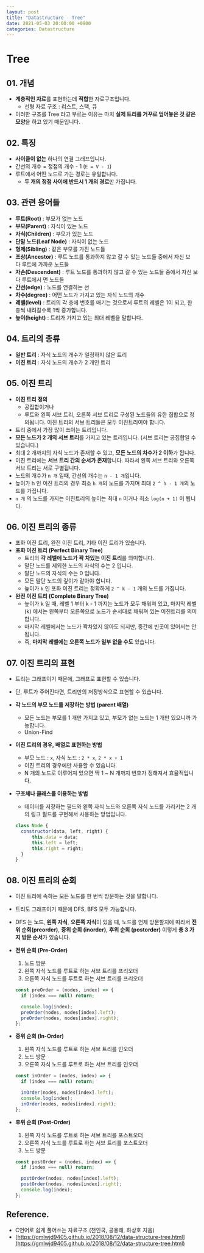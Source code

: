 ```yaml
---
layout: post
title: "Datastructure - Tree"
date: 2021-05-03 20:00:00 +0900
categories: Datastructure
---
```


# Tree

## 01. 개념

- **계층적인 자료**를 표현하는데 **적합**한 자료구조입니다.
  - 선형 자료 구조 : 리스트, 스택, 큐
- 이러한 구조를 Tree 라고 부르는 이유는 마치 **실제 트리를 거꾸로 엎어놓은 것 같은 모양**을 하고 있기 때문입니다.

## 02. 특징

- **사이클이 없는** 하나의 연결 그래프입니다.
- 간선의 개수 = 정점의 개수 - 1 (`E = V - 1`)
- 루트에서 어떤 노드로 가는 경로는 유일합니다.
  - **두 개의 정점 사이에 반드시 1 개의 경로**만 가집니다.

## 03. 관련 용어들

- **루트(Root)** : 부모가 없는 노드
- **부모(Parent)** : 자식이 있는 노드
- **자식(Children)** : 부모가 있는 노드
- **단말 노드(Leaf Node)** : 자식이 없는 노드
- **형제(Sibling)** : 같은 부모를 가진 노드들
- **조상(Ancestor)** : 루트 노드를 통과하지 않고 갈 수 있는 노드들 중에서 자신 보다 루트에 가까운 노드들
- **자손(Descendent)** : 루트 노드를 통과하지 않고 갈 수 있는 노드들 중에서 자신 보다 루트에서 먼 노드들
- **간선(edge)** : 노드를 연결하는 선
- **차수(degree)** : 어떤 노드가 가지고 있는 자식 노드의 개수
- **레벨(level)** : 트리의 각 층에 번호를 매기는 것으로서 루트의 레벨은 1이 되고, 한 층씩 내려갈수록 1씩 증가합니다.
- **높이(height)** : 트리가 가지고 있는 최대 레벨을 말합니다.

## 04. 트리의 종류

- **일반 트리** : 자식 노드의 개수가 일정하지 않은 트리
- **이진 트리** : 자식 노드의 개수가 2 개인 트리

## 05. 이진 트리

- **이진 트리 정의**
  - 공집합이거나
  - 루트와 왼쪽 서브 트리, 오른쪽 서브 트리로 구성된 노드들의 유한 집합으로 정의됩니다. 이진 트리의 서브 트리들은 모두 이진트리여야 합니다.
- 트리 중에서 가장 많이 쓰이는 트리입니다.
- **모든 노드가 2 개의 서브 트리**를 가지고 있는 트리입니다. (서브 트리는 공집합일 수 있습니다.)
- 최대 2 개까지의 자식 노드가 존재할 수 있고, **모든 노드의 차수가 2 이하**가 됩니다.
- 이진 트리에는 **서브 트리 간의 순서가 존재**합니다. 따라서 왼쪽 서브 트리와 오른쪽 서브 트리는 서로 구별됩니다.
- 노드의 개수가 `n 개` 일때, 간선의 개수는 `n - 1 개`입니다.
- 높이가 h 인 이진 트리의 경우 최소 `h 개`의 노드를 가지며 최대 `2 ^ h - 1 개`의 노드를 가집니다.
- `n 개` 의 노드를 가지는 이진트리의 높이는 최대 `n` 이거나 최소 `log(n + 1)` 이 됩니다.

## 06. 이진 트리의 종류

- 포화 이진 트리, 완전 이진 트리, 기타 이진 트리가 있습니다.
- **포화 이진 트리 (Perfect Binary Tree)**
  - 트리의 **각 레벨에 노드가 꽉 차있는 이진 트리**를 의미합니다.
  - 말단 노드를 제외한 노드의 자식의 수는 2 입니다.
  - 말단 노드의 자식의 수는 0 입니다.
  - 모든 말단 노드의 깊이가 같아야 합니다.
  - 높이가 `k` 인 포화 이진 트리는 정확하게 `2 ^ k - 1` 개의 노드를 가집니다.
- **완전 이진 트리 (Complete Binary Tree)**
  - 높이가 k 일 때, 레벨 1 부터 k - 1 까지는 노드가 모두 채워져 있고, 마지막 레벨 (k) 에서는 왼쪽부터 오른쪽으로 노드가 순서대로 채워져 있는 이진트리를 의미합니다.
  - 마지막 레벨에서는 노드가 꽉차있지 않아도 되지만, 중간에 빈곳이 있어서는 안됩니다.
  - 즉, **마지막 레벨에는 오른쪽 노드가 일부 없을 수도** 있습니다.

## 07. 이진 트리의 표현

- 트리는 그래프이기 때문에, 그래프로 표현할 수 있습니다.
- 단, 루트가 주어진다면, 트리만의 저장방식으로 표현할 수 있습니다.
- **각 노드의 부모 노드를 저장하는 방법 (parent 배열)**
  - 모든 노드는 부모를 1 개만 가지고 있고, 부모가 없는 노드는 1 개만 있으니까 가능합니다.
  - Union-Find
- **이진 트리의 경우, 배열로 표현하는 방법**
  - 부모 노드 : `x`, 자식 노드 : `2 * x`, `2 * x + 1`
  - 이진 트리의 경우에만 사용할 수 있습니다.
  - N 개의 노드로 이루어져 있으면 딱 1 ~ N 개까지 번호가 정해져서 효율적입니다.
- **구조체나 클래스를 이용하는 방법**

  - 데이터를 저장하는 필드와 왼쪽 자식 노드와 오른쪽 자식 노드를 가리키는 2 개의 링크 필드를 구현해서 사용하는 방법입니다.

  ```jsx
  class Node {
  	constructor(data, left, right) {
  		this.data = data;
  		this.left = left;
  		this.right = right;
  	}
  }
  ```

## 08. 이진 트리의 순회

- 이진 트리에 속하는 모든 노드를 한 번씩 방문하는 것을 말합니다.
- 트리도 그래프이기 때문에 DFS, BFS 모두 가능합니다.
- DFS 는 **노드**, **왼쪽 자식**, **오른쪽 자식**이 있을 때, 노드를 언제 방문할지에 따라서 **전위 순회(preorder)**, **중위 순회 (inorder)**, **후위 순회 (postorder)** 이렇게 **총 3 가지 방문 순서**가 있습니다.
- **전위 순회 (Pre-Order)**

  1. 노드 방문
  2. 왼쪽 자식 노드를 루트로 하는 서브 트리를 프리오더
  3. 오른쪽 자식 노드를 루트로 하는 서브 트리를 프리오더

  ```jsx
  const preOrder = (nodes, index) => {
  	if (index === null) return;

  	console.log(index);
  	preOrder(nodes, nodes[index].left);
  	preOrder(nodes, nodes[index].right);
  };
  ```

- **중위 순회 (In-Order)**

  1. 왼쪽 자식 노드를 루트로 하는 서브 트리를 인오더
  2. 노드 방문
  3. 오른쪽 자식 노드를 루트로 하는 서브 트리를 인오더

  ```jsx
  const inOrder = (nodes, index) => {
  	if (index === null) return;

  	inOrder(nodes, nodes[index].left);
  	console.log(index);
  	inOrder(nodes, nodes[index].right);
  };
  ```

- **후위 순회 (Post-Order)**

  1. 왼쪽 자식 노드를 루트로 하는 서브 트리를 포스트오더
  2. 오른쪽 자식 노드를 루트로 하는 서브 트리를 포스트오더
  3. 노드 방문

  ```jsx
  const postOrder = (nodes, index) => {
  	if (index === null) return;

  	postOrder(nodes, nodes[index].left);
  	postOrder(nodes, nodes[index].right);
  	console.log(index);
  };
  ```

## Reference.

- C언어로 쉽게 풀어쓰는 자료구조 (천인국, 공용해, 하상호 지음)
- [https://gmlwjd9405.github.io/2018/08/12/data-structure-tree.html](https://gmlwjd9405.github.io/2018/08/12/data-structure-tree.html)

